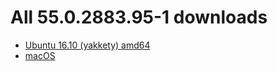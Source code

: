 # All 55.0.2883.95-1 downloads

* [Ubuntu 16.10 (yakkety) amd64](ubuntu_yakkety_amd64)
* [macOS](macos)
